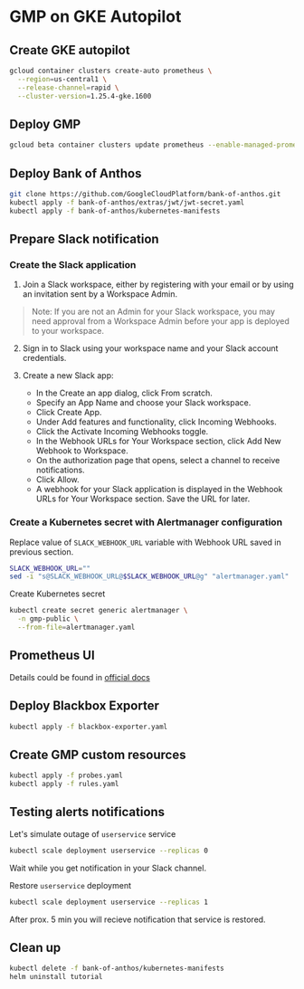 # GMP on GKE Autopilot

## Create GKE autopilot

```bash
gcloud container clusters create-auto prometheus \
  --region=us-central1 \
  --release-channel=rapid \
  --cluster-version=1.25.4-gke.1600
```

## Deploy GMP

```bash
gcloud beta container clusters update prometheus --enable-managed-prometheus --region=us-central1
```

## Deploy Bank of Anthos

```bash
git clone https://github.com/GoogleCloudPlatform/bank-of-anthos.git
kubectl apply -f bank-of-anthos/extras/jwt/jwt-secret.yaml
kubectl apply -f bank-of-anthos/kubernetes-manifests
```

## Prepare Slack notification

### Create the Slack application

1. Join a Slack workspace, either by registering with your email or by using an invitation sent by a Workspace Admin.

>Note: If you are not an Admin for your Slack workspace, you may need approval from a Workspace Admin before your app is deployed to your workspace.

2. Sign in to Slack using your workspace name and your Slack account credentials.

3. Create a new Slack app:
    * In the Create an app dialog, click From scratch.
    * Specify an App Name and choose your Slack workspace.
    * Click Create App.
    * Under Add features and functionality, click Incoming Webhooks.
    * Click the Activate Incoming Webhooks toggle.
    * In the Webhook URLs for Your Workspace section, click Add New Webhook to Workspace.
    * On the authorization page that opens, select a channel to receive notifications.
    * Click Allow.
    * A webhook for your Slack application is displayed in the Webhook URLs for Your Workspace section. Save the URL for later.

### Create a Kubernetes secret with Alertmanager configuration

Replace value of `SLACK_WEBHOOK_URL` variable with Webhook URL saved in previous section.

```bash
SLACK_WEBHOOK_URL=""
sed -i "s@SLACK_WEBHOOK_URL@$SLACK_WEBHOOK_URL@g" "alertmanager.yaml"
```

Create Kubernetes secret

```bash
kubectl create secret generic alertmanager \
  -n gmp-public \
  --from-file=alertmanager.yaml
```

## Prometheus UI

Details could be found in [official docs](https://cloud.google.com/stackdriver/docs/managed-prometheus/query#ui-prometheus)

## Deploy Blackbox Exporter

```bash
kubectl apply -f blackbox-exporter.yaml
```

## Create GMP custom resources

```bash
kubectl apply -f probes.yaml
kubectl apply -f rules.yaml
```

## Testing alerts notifications

Let's simulate outage of `userservice` service

```bash
kubectl scale deployment userservice --replicas 0
```

Wait while you get notification in your Slack channel.

Restore `userservice` deployment

```bash
kubectl scale deployment userservice --replicas 1
```

After prox. 5 min you will recieve notification that service is restored.

## Clean up

```bash
kubectl delete -f bank-of-anthos/kubernetes-manifests
helm uninstall tutorial
```
